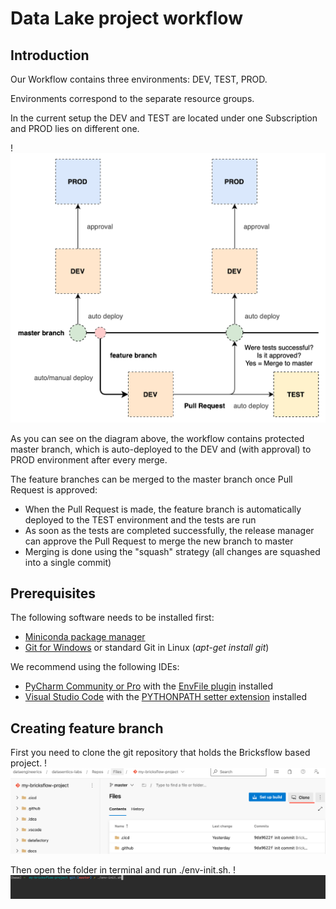 # Data Lake project workflow

## Introduction 

Our Workflow contains three environments: DEV, TEST, PROD.

Environments correspond to the separate resource groups.

In the current setup the DEV and TEST are located under one Subscription and PROD lies on different one.


!![](../images/dev_workflow_diagram.png)

As you can see on the diagram above, the workflow contains protected master branch, which is auto-deployed to the DEV and (with approval) to PROD environment after every merge.

The feature branches can be merged to the master branch once Pull Request is approved:

- When the Pull Request is made, the feature branch is automatically deployed to the TEST environment and the tests are run
- As soon as the tests are completed successfully, the release manager can approve the Pull Request to merge the new branch to master
- Merging is done using the "squash" strategy (all changes are squashed into a single commit)

## Prerequisites

The following software needs to be installed first:

  - [Miniconda package manager](https://docs.conda.io/en/latest/miniconda.html)
  - [Git for Windows](https://git-scm.com/download/win) or standard Git in Linux (_apt-get install git_)
  
We recommend using the following IDEs:

  - [PyCharm Community or Pro](https://www.jetbrains.com/pycharm/download/) with the [EnvFile plugin](https://plugins.jetbrains.com/plugin/7861-envfile) installed
  - [Visual Studio Code](https://code.visualstudio.com/download) with the [PYTHONPATH setter extension](https://marketplace.visualstudio.com/items?itemName=datasentics.pythonpath-setter) installed

## Creating feature branch

First you need to clone the git repository that holds the Bricksflow based project. 
!![](../images/bricks_clone.png)

Then open the folder in terminal and run ./env-init.sh.
!![](../images/bricks_env.png)
